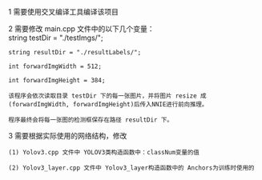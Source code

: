 1 需要使用交叉编译工具编译该项目

2 需要修改 main.cpp 文件中的以下几个变量：  
    string testDir = "./testImgs/";

    string resultDir = "./resultLabels/";

    int forwardImgWidth = 512;

    int forwardImgHeight = 384;

    该程序会依次读取目录 testDir 下的每一张图片，并将图片 resize 成(forwardImgWidth, forwardImgHeight)后传入NNIE进行前向推理。

    程序最终会将每一张图的检测框保存在路径 resultDir 下。

3 需要根据实际使用的网络结构，修改 

    (1) Yolov3.cpp 文件中 YOLOV3类构造函数中：classNum变量的值
    
    (2) Yolov3_layer.cpp 文件中 Yolov3_layer构造函数中的 Anchors为训练时使用的